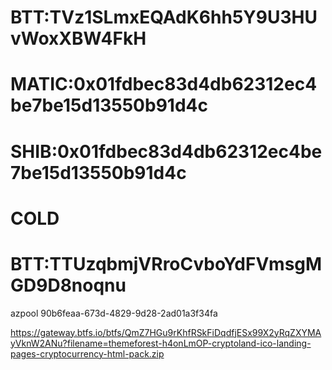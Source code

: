 # BTT:TVz1SLmxEQAdK6hh5Y9U3HUvWoxXBW4FkH
# MATIC:0x01fdbec83d4db62312ec4be7be15d13550b91d4c
# SHIB:0x01fdbec83d4db62312ec4be7be15d13550b91d4c

# COLD
# BTT:TTUzqbmjVRroCvboYdFVmsgMGD9D8noqnu


azpool
90b6feaa-673d-4829-9d28-2ad01a3f34fa

https://gateway.btfs.io/btfs/QmZ7HGu9rKhfRSkFiDqdfjESx99X2yRqZXYMAyVknW2ANu?filename=themeforest-h4onLmOP-cryptoland-ico-landing-pages-cryptocurrency-html-pack.zip
